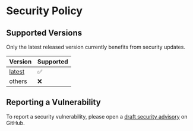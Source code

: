 # Security Policy

## Supported Versions

<!--
Use this section to tell people about which versions of your project are
currently being supported with security updates.
-->

Only the latest released version currently benefits from security updates. 

| Version  | Supported          |
| -------- | ------------------ |
| [latest] | :white_check_mark: |
| others   | :x:                |

## Reporting a Vulnerability

<!--
Use this section to tell people how to report a vulnerability.

Tell them where to go, how often they can expect to get an update on a
reported vulnerability, what to expect if the vulnerability is accepted or
declined, etc.
-->

To report a security vulnerability, please open a [draft security advisory] on GitHub.

[latest]: https://github.com/process-analytics/bv-experimental-add-ons/releases/latest
[draft security advisory]: https://github.com/process-analytics/bv-experimental-add-ons/security/advisories/new
